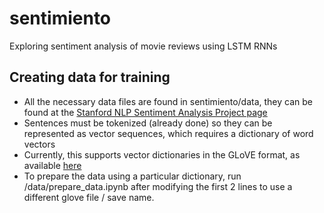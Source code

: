 # sentimiento

Exploring sentiment analysis of movie reviews using LSTM RNNs

## Creating data for training
- All the necessary data files are found in sentimiento/data, they can be found at the [Stanford NLP Sentiment Analysis Project page](http://nlp.stanford.edu/sentiment/)
- Sentences must be tokenized (already done) so they can be represented as vector sequences, which requires a dictionary of word vectors
- Currently, this supports vector dictionaries in the GLoVE format, as available [here](http://nlp.stanford.edu/projects/glove/)
- To prepare the data using a particular dictionary, run /data/prepare_data.ipynb after modifying the first 2 lines to use a different glove file / save name.
